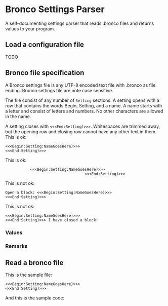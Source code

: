 # Bronco Settings Parser

A self-documenting settings parser that reads .bronco files and returns values ​​to your program.

## Load a configuration file

TODO

## Bronco file specification

A Bronco settings file is any UTF-8 encoded text file with .bronco as file ending. Bronco settings file are note case sensitive.

The file consist of any number of `Setting` sections. A setting opens with a row that contains the words Begin, Setting, and a name.
A name starts with a letter and consist of letters and numbers. No other characters are allowed in the name.

A setting closes with `<<<End:Setting)>>>`. Whitespaces are trimmed away, but the opening row and closing row cannot have any
other text in them. This is ok:


```
<<<Begin:Setting:NameGoesHere)>>>
<<<End:Setting)>>>
```

This is ok:


```
           <<<Begin:Setting:NameGoesHere)>>>
                                   <<<End:Setting)>>>
```

This is not ok:


```
Open a block: <<<Begin:Setting:NameGoesHere)>>>
<<<End:Setting)>>>
```

This is not ok:


```
<<<Begin:Setting:NameGoesHere)>>>
<<<End:Setting)>>> I have closed a block!
```

### Values

### Remarks

## Read a bronco file

This is the sample file:


```
<<<Begin:Setting:NameGoesHere)>>>
<<<End:Setting)>>>
```

And this is the sample code:
